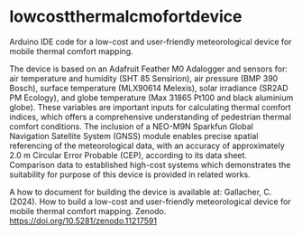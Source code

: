 # lowcostthermalcmofortdevice
Arduino IDE code for a low-cost and user-friendly meteorological device for mobile thermal comfort mapping.

The device is based on an Adafruit Feather M0 Adalogger and sensors for: air temperature and humidity (SHT 85 Sensirion), air pressure (BMP 390 Bosch), surface temperature (MLX90614 Melexis), solar irradiance (SR2AD PM Ecology), and globe temperature (Max 31865 Pt100 and black aluminium globe). These variables are important inputs for calculating thermal comfort indices, which offers a comprehensive understanding of pedestrian thermal comfort conditions. The inclusion of a NEO-M9N Sparkfun Global Navigation Satellite System (GNSS) module enables precise spatial referencing of the meteorological data, with an accuracy of approximately 2.0 m Circular Error Probable (CEP), according to its data sheet. Comparison data to established high-cost systems which demonstrates the suitability for purpose of this device is provided in related works.

A how to document for building the device is available at: 
Gallacher, C. (2024). How to build a low-cost and user-friendly meteorological device for mobile thermal comfort mapping. Zenodo. https://doi.org/10.5281/zenodo.11217591 
